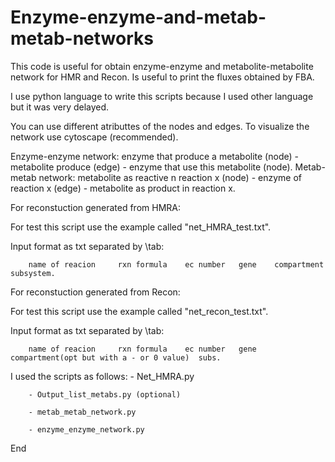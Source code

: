 # Enzyme-enzyme-and-metab-metab-networks
This code is useful for obtain enzyme-enzyme and metabolite-metabolite network for HMR and Recon.
Is useful to print the fluxes obtained by FBA.

I use python language to write this scripts because I used other language but it was very delayed.

You can use different atributtes of the nodes and edges. To visualize the network use cytoscape (recommended).

Enzyme-enzyme network: enzyme that produce a metabolite (node) - metabolite produce (edge) - enzyme that use this metabolite (node).
Metab-metab network: metabolite as reactive n reaction x (node) - enzyme of reaction x (edge) - metabolite as product in reaction x.

For reconstuction generated from HMRA:

For test this script use the example called "net_HMRA_test.txt".

Input format as txt separated by \tab:

        name of reacion     rxn formula    ec number   gene    compartment    subsystem.

For reconstuction generated from Recon:

For test this script use the example called "net_recon_test.txt".

Input format as txt separated by \tab:

        name of reacion     rxn formula    ec number   gene    compartment(opt but with a - or 0 value)  subs.


I used the scripts as follows:
        - Net_HMRA.py
        
        - Output_list_metabs.py (optional)
        
        - metab_metab_network.py
        
        - enzyme_enzyme_network.py

End
